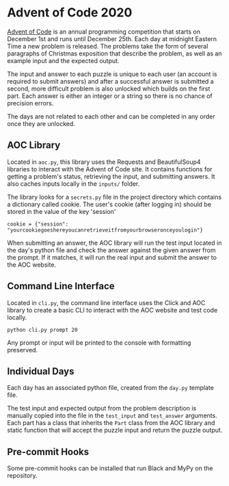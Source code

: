 # Advent of Code 2020
[Advent of Code](https://adventofcode.com/2020) is an annual programming competition that
starts on December 1st and runs until December 25th. Each day at midnight Eastern Time a
new problem is released. The problems take the form of several paragraphs of Christmas
exposition that describe the problem, as well as an example input and the expected output.

The input and answer to each puzzle is unique to each user (an account is required to submit answers)
and after a successful answer is submitted a second, more difficult problem is also unlocked which
builds on the first part. Each answer is either an integer or a string so there is no chance of precision
errors.

The days are not related to each other and can be completed in any order once they are unlocked.

## AOC Library
Located in `aoc.py`, this library uses the Requests and BeautifulSoup4 libraries to interact with the
Advent of Code site. It contains functions for getting a problem's status, retrieving the input, and 
submitting answers. It also caches inputs locally in the `inputs/` folder.

The library looks for a `secrets.py` file in the project directory which contains a dictionary called cookie.
The user's cookie (after logging in) should be stored in the value of the key 'session'
```
cookie = {"session": "yourcookiegoeshereyoucanretrieveitfromyourbrowseronceyoulogin"}
```

When submitting an answer, the AOC library will run the test input located in the day's python file and check the answer
against the given answer from the prompt. If it matches, it will run the real input and submit the answer to the AOC website.

## Command Line Interface
Located in `cli.py`, the command line interface uses the Click and AOC library to create a basic CLI
to interact with the AOC website and test code locally.

```
python cli.py prompt 20
```

Any prompt or input will be printed to the console with formatting preserved.

## Individual Days

Each day has an associated python file, created from the `day.py` template file.

The test input and expected output from the problem description is manually copied into the file in the `test_input` and `test_answer`
arguments. Each part has a class that inherits the `Part` class from the AOC library and static function that will accept the puzzle
input and return the puzzle output.

## Pre-commit Hooks

Some pre-commit hooks can be installed that run Black and MyPy on the repository.
